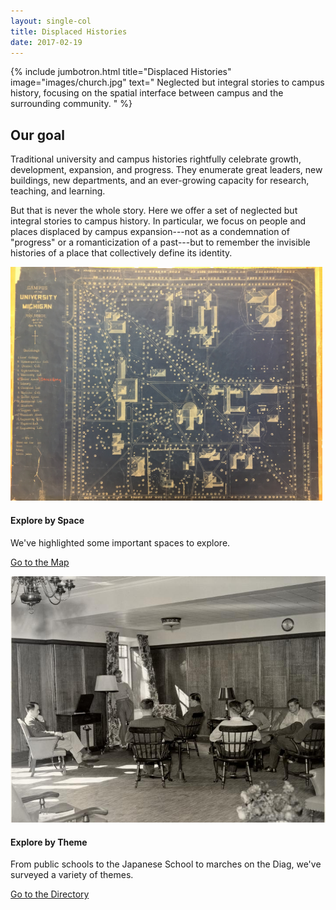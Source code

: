 ```yaml
---
layout: single-col
title: Displaced Histories
date: 2017-02-19
---
```


{% include jumbotron.html
  title="Displaced Histories"
  image="images/church.jpg"
  text="
Neglected but integral stories to campus history, focusing on the spatial interface between campus and the surrounding community.
" %}


## Our goal
Traditional university and campus histories rightfully celebrate growth, development, expansion, and progress. They enumerate great leaders, new buildings, new departments, and an ever-growing capacity for research, teaching, and learning.

But that is never the whole story. Here we offer a set of neglected but integral stories to campus history. In particular, we focus on people and places displaced by campus expansion---not as a condemnation of "progress" or a romanticization of a past---but to remember the invisible histories of a place that collectively define its identity.

<div class="card card-home" style="margin-right: 1%">
  <img class="card-img-top card-img-top-home" src="images/campus-plan-rippey.jpg" alt="Card image cap">
  <div class="card-block">
    <h4 class="card-title">Explore by Space</h4>
    <p class="card-text">We've highlighted some important spaces to explore.</p>
    <p style="text-align:left"><a href="map.html" class="btn btn-primary">Go to the Map</a></p>
  </div>
</div>

<div class="card card-home">
  <img class="card-img-top card-img-top-home" src="images/eqlounge.jpg" alt="Card image cap">
  <div class="card-block">
    <h4 class="card-title">Explore by Theme</h4>
    <p class="card-text">From public schools to the Japanese School to marches on the Diag, we've surveyed a variety of themes.</p>
    <a href="directory-new.html" class="btn btn-primary">Go to the Directory</a>
  </div>
</div>
